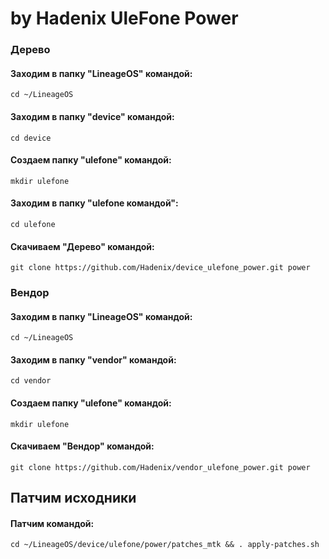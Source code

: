 # by Hadenix UleFone Power

### Дерево

#### Заходим в папку "LineageOS" командой:
```
cd ~/LineageOS
```
#### Заходим в папку "device" командой:
```
cd device
```
#### Создаем папку "ulefone" командой:
```
mkdir ulefone
```
#### Заходим в папку "ulefone командой":
```
cd ulefone
```
#### Скачиваем "Дерево" командой:
```
git clone https://github.com/Hadenix/device_ulefone_power.git power
```
### Вендор

#### Заходим в папку "LineageOS" командой:
```
cd ~/LineageOS
```
#### Заходим в папку "vendor" командой:
```
cd vendor
```
#### Создаем папку "ulefone" командой:
```
mkdir ulefone
```
#### Скачиваем "Вендор" командой:
```
git clone https://github.com/Hadenix/vendor_ulefone_power.git power
```
## Патчим исходники

#### Патчим командой:
```
cd ~/LineageOS/device/ulefone/power/patches_mtk && . apply-patches.sh
```
